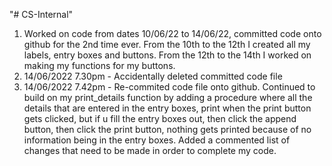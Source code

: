 "# CS-Internal"  
1. Worked on code from dates 10/06/22 to 14/06/22, committed code onto github for the 2nd time ever. From the 10th to the 12th I created all my labels, entry boxes and buttons. From the 12th to the 14th I worked on making my functions for my buttons.
2. 14/06/2022 7.30pm - Accidentally deleted committed code file
3. 14/06/2022 7.42pm - Re-commited code file onto github. Continued to build on my print_details function by adding a procedure where all the details that are entered in the entry boxes, print when the print button gets clicked, but if u fill the entry boxes out, then click the append button, then click the print button, nothing gets printed because of no information being in the entry boxes. Added a commented list of changes that need to be made in order to complete my code.

